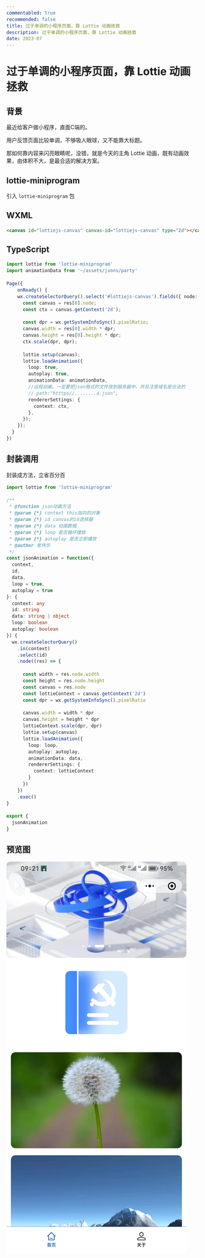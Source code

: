 ```yaml
---
commentabled: true
recommended: false
title: 过于单调的小程序页面，靠 Lottie 动画拯救
description: 过于单调的小程序页面，靠 Lottie 动画拯救
date: 2023-07
---
```


# 过于单调的小程序页面，靠 Lottie 动画拯救 #

## 背景 ##

最近给客户做小程序，直面C端的。

用户反馈页面比较单调，不够吸人眼球，又不能靠大标题。

那如何靠内容来闪亮眼睛呢，没错，就是今天的主角 Lottie 动画，既有动画效果，由体积不大，是最合适的解决方案。

## lottie-miniprogram ##

引入 `lottie-miniprogram` 包

## WXML ##

```html
<canvas id="lottiejs-canvas" canvas-id="lottiejs-canvas" type="2d"></canvas>
```

## TypeScript ##

```ts
import lottie from 'lottie-miniprogram'
import animationData from '~/assets/jsons/party'

Page({
    onReady() {
    wx.createSelectorQuery().select('#lottiejs-canvas').fields({ node: true, size: true }).exec(res => {
      const canvas = res[0].node;
      const ctx = canvas.getContext('2d');

      const dpr = wx.getSystemInfoSync().pixelRatio;
      canvas.width = res[0].width * dpr;
      canvas.height = res[0].height * dpr;
      ctx.scale(dpr, dpr);

      lottie.setup(canvas);
      lottie.loadAnimation({
        loop: true,
        autoplay: true,
        animationData: animationData,
        //远程动画。一定要把json格式的文件放到服务器中，并且注意域名是合法的
        // path:"htttps//........a.json",
        rendererSettings: {
          context: ctx,
        },
      });
    });
  }
})
```

## 封装调用 ##

封装成方法，立省百分百

```ts
import lottie from 'lottie-miniprogram'

/**
 * @function json动画方法
 * @param {*} context this指向的对象
 * @param {*} id canvas的id选择器
 * @param {*} data 动画数据
 * @param {*} loop 是否循环播放
 * @param {*} autoplay 是否立即播放
 * @author 常伟华
 */
const jsonAnimation = function({
  context,
  id,
  data,
  loop = true,
  autoplay = true
}: {
  context: any
  id: string
  data: string | object
  loop: boolean
  autoplay: boolean
}) {
  wx.createSelectorQuery()
    .in(context)
    .select(id)
    .node((res) => {

      const width = res.node.width
      const height = res.node.height
      const canvas = res.node
      const lottieContext = canvas.getContext('2d')
      const dpr = wx.getSystemInfoSync().pixelRatio

      canvas.width = width * dpr
      canvas.height = height * dpr
      lottieContext.scale(dpr, dpr)
      lottie.setup(canvas)
      lottie.loadAnimation({
        loop: loop,
        autoplay: autoplay,
        animationData: data,
        rendererSettings: {
          context: lottieContext
        }
      })
    })
    .exec()
}

export {
  jsonAnimation
}
```

## 预览图 ##

![党建 Lottie 动画](../../public/images/cmono-%E5%BE%AE%E4%BF%A1%E5%9B%BE%E7%89%87_20230719092233.jpg)

